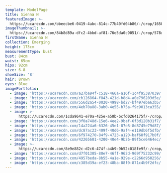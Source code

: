 ```yaml
---
template: ModelPage
title: Sienna N
featuredImage: >-
  https://ucarecdn.com/bbeecbe6-0419-4abc-814c-77b40fd04b86/-/crop/1650x956/0,65/-/preview/
imageThumbnail: >-
  https://ucarecdn.com/84b8d89a-dfc2-4bbd-af81-76e5da0c9051/-/crop/578x769/127,0/-/preview/
firstName: Sienna N
collection: Emerging
height: 173cm
measurementType: bust
bust: 84cm
waist: 65cm
hips: 92cm
size: 6-8
shoeSize: '8'
hair: Brown
eyes: Blue
imagePortfolio:
  - image: 'https://ucarecdn.com/a27ba94f-c518-466a-a16f-1c4f95387039/'
  - image: 'https://ucarecdn.com/cb126864-f843-421d-b8d4-a0e796203d5e/'
  - image: 'https://ucarecdn.com/556d2a54-0020-4998-bd27-bf497eba63b5/'
  - image: 'https://ucarecdn.com/4eb70a88-3ab0-4e55-b75a-f9c9013ca355/'
  - image: >-
      https://ucarecdn.com/1cda9641-e70a-425e-a50b-bcfd0264175f/-/crop/1397x1100/253,0/-/preview/
  - image: 'https://ucarecdn.com/3f0a748d-15e6-4ee2-9baf-6f3d120b31f7/'
  - image: 'https://ucarecdn.com/14a224a6-6326-45e1-87e8-8d8745e79d87/'
  - image: 'https://ucarecdn.com/dc87ac23-409f-40d6-9af4-e119db6f5dfb/'
  - image: 'https://ucarecdn.com/6f974270-84f9-4723-a120-baf68f917b0f/'
  - image: 'https://ucarecdn.com/42265601-4200-40e4-9b26-89f5ce6464ec/'
  - image: >-
      https://ucarecdn.com/8e9e882c-d2c6-474f-a4b9-9b52c018fe9f/-/crop/533x1091/148,0/-/preview/
  - image: 'https://ucarecdn.com/d7f01305-80e7-46ff-962d-969f75232c99/'
  - image: 'https://ucarecdn.com/4957beda-8b55-4a1e-929e-c2266d950256/'
  - image: 'https://ucarecdn.com/c385d39a-ef23-48ba-88f0-871c4b9f2dfc/'
---
```


